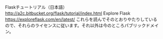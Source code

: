 Flaskチュートリアル（日本語）　http://a2c.bitbucket.org/flask/tutorial/index.html
Explore Flask　https://exploreflask.com/en/latest/
これらを読んでそのとおりやたりしているので、それらのライセンスに従います。それ以外は今のところパブリックドメイン。
